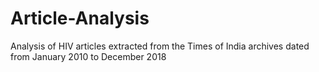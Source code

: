 # Article-Analysis
Analysis of HIV articles extracted from the Times of India archives dated from January 2010 to December 2018
